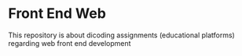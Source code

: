 # Front End Web


This repository is about dicoding assignments (educational platforms) regarding web front end development
